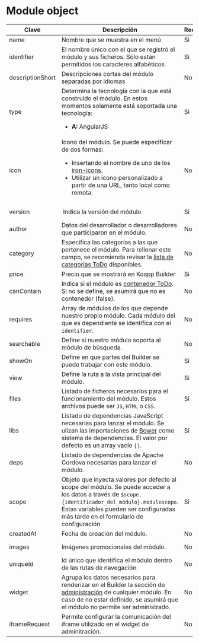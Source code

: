 # Module object

| Clave | Descripción | Requerido | Formato |
| ----- | ----------- | --------- | ------- |
| name  | Nombre que se muestra en el menú | Si | String |
| identifier | El nombre único con el que se registró el módulo y sus ficheros. Sólo están permitidos los caracteres alfabéticos | Si | String  |
| descriptionShort | Descripciones cortas del módulo separadas por idiomas | No | Objeto de String  |
| type  | Determina la tecnología con la que está construido el módulo. En estos momentos solamente está soportada una tecnología: <ul><li>**A:** AngularJS</li></ul> | Si| String |
| icon  | Icono del módulo. Se puede especificar de dos formas: <ul><li>Insertando el nombre de uno de los [iron-icons](https://elements.polymer-project.org/bower_components/iron-icons/demo/index.html).</li> <li>Utilizar un icono personalizado a partir de una URL, tanto local como remota.</li></ul> | No | String o URL |
| version | Indica la versión del módulo | Si | [Semantic versioning](http://semver.org/) |
| author  | Datos del desarrollador o desarrolladores que participaron en el módulo. | No | String |
| category | Especifica las categorías a las que pertenece el módulo. Para rellenar este campo, se recomienda revisar la [lista de categorías ToDo]() disponibles. | No | Array de Strings |
| price | Precio que se mostrará en Koapp Builder | Si | [Price object](price-object.md) |
| canContain | Indica si el módulo es [contenedor ToDo](). Si no se define, se asumirá que no es contenedor (false). | No | Booleano |  
| requires | Array de módulos de los que depende nuestro propio módulo. Cada módulo del que es dependiente se identifica con el `identifier`.  | No | [Module requires object](module-requires-object.md) |
| searchable | Define si nuestro módulo soporta al módulo de búsqueda. | No | Booleano |
| showOn | Define en que partes del Builder se puede trabajar con este módulo. | Si | [ShowOn object](showon-object.md) |
| view   | Define la ruta a la vista principal del módulo.  | Si | URL |
| files  | Listado de ficheros necesarios para el funcionamiento del módulo. Estos archivos puede ser `JS`, `HTML` o `CSS`. | Si | Array de URLs |
| libs   | Listado de dependencias JavaScript necesarias para lanzar el módulo. Se ulizan las importaciones de [Bower](https://bower.io/) como sistema de dependencias. El valor por defecto es un array vacío `[]`. | Si | Array de [Lib object](lib-object.md) |
| deps   | Listado de dependencias de Apache Cordova necesarias para lanzar el módulo. | No | Array de String |
| scope  | Objeto que inyecta valores por defecto al scope del módulo. Se puede acceder a los datos a través de `$scope.{identificador_del_módulo}.modulescope`. Estas variables pueden ser configuradas más tarde en el formulario de configuración | Si | JSON |
| createdAt | Fecha de creación del módulo. | No | ISO Date |
| images   | Imágenes promocionales del módulo. | No | [Plugin images object](plugin-images-object.md) |
| uniqueId | Id único que identifica el módulo dentro de las rutas de navegación. | No | webview-vPXgu |
| widget   | Agrupa los datos necesarios para renderizar en el Builder la sección de [administración](../modules/widget.md) de cualquier módulo. En caso de no estar definido, se asumirá que el módulo no permite ser administrado. | No | [Widget object](widget-object.md) |
| iframeRequest | Permite configurar la comunicación del iframe utilizado en el widget de adminitración. | No | [IframeRequest object](iframeRequest-object.md) |
